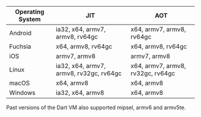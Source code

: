 | Operating System | JIT | AOT |
| ------------- | ------------- | ----- |
| Android  | ia32, x64, armv7, armv8, rv64gc | x64, armv7, armv8, rv64gc  |
| Fuchsia | x64, armv8, rv64gc | x64, armv8, rv64gc |
| iOS  | armv7, armv8  | armv7, armv8 |
| Linux  | ia32, x64, armv7, armv8, rv32gc, rv64gc  | x64, armv7, armv8, rv32gc, rv64gc |
| macOS  | x64, armv8  | x64, armv8 |
| Windows | ia32, x64, armv8 | x64, armv8 |

Past versions of the Dart VM also supported mipsel, armv6 and armv5te.
